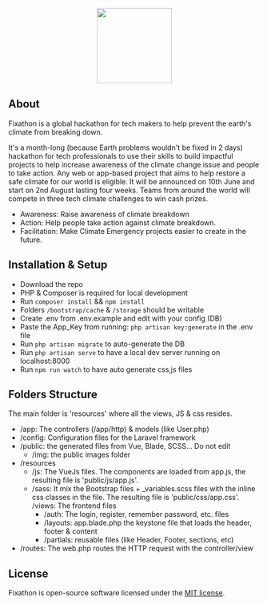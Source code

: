 <p align="center">
	<img src="https://fixathon.io/assets/images/image01.png?v21097705510651" width='150'>
</p>

## About 

Fixathon is a global hackathon for tech makers to help prevent the earth's climate from breaking down. 

It's a month-long (because Earth problems wouldn't be fixed in 2 days)  hackathon for tech professionals to use their skills to build impactful projects to help increase awareness of the climate change issue and people to take action. Any web or app-based project that aims to help restore a safe climate for our world is eligible.
It will be announced on 10th June and start on 2nd August lasting four weeks. Teams from around the world will compete in three tech climate challenges to win cash prizes.

- Awareness: Raise awareness of climate breakdown
- Action: Help people take action against climate breakdown.
- Facilitation: Make Climate Emergency projects easier to create in the future. 

## Installation & Setup

- Download the repo
- PHP & Composer is required for local development
- Run `composer install` && `npm install`
- Folders `/bootstrap/cache` & `/storage` should be writable 
- Create .env from .env.example and edit with your config (DB)
- Paste the App_Key from running: `php artisan key:generate` in the .env file
- Run `php artisan migrate` to auto-generate the DB
- Run `php artisan serve` to have a local dev server running on localhost:8000
- Run `npm run watch` to have auto generate css,js files

## Folders Structure

The main folder is 'resources' where all the views, JS & css resides.

* /app: The controllers (/app/http) & models (like User.php)
* /config: Configuration files for the Laravel framework
* /public: the generated files from Vue, Blade, SCSS... Do not edit
	* /img: the public images folder
* /resources
	* /js: The VueJs files. The components are loaded from app.js, the resulting file is 'public/js/app.js'.
	* /sass: It mix the Bootstrap files + _variables.scss files with the inline css classes in the file. The resulting file is 'public/css/app.css'.
	/views: The frontend files
		* /auth: The login, register, remember password, etc. files
		* /layouts: app.blade.php the keystone file that loads the header, footer & content
		* /partials: reusable files (like Header, Footer, sections, etc)
* /routes: The web.php routes the HTTP request with the controller/view


## License
Fixathon is open-source software licensed under the [MIT license](https://opensource.org/licenses/MIT).
